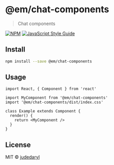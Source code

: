 # @em/chat-components

> Chat components

[![NPM](https://img.shields.io/npm/v/@em/chat-components.svg)](https://www.npmjs.com/package/@em/chat-components) [![JavaScript Style Guide](https://img.shields.io/badge/code_style-standard-brightgreen.svg)](https://standardjs.com)

## Install

```bash
npm install --save @em/chat-components
```

## Usage

```tsx
import React, { Component } from 'react'

import MyComponent from '@em/chat-components'
import '@em/chat-components/dist/index.css'

class Example extends Component {
  render() {
    return <MyComponent />
  }
}
```

## License

MIT © [judedaryl](https://github.com/judedaryl)
